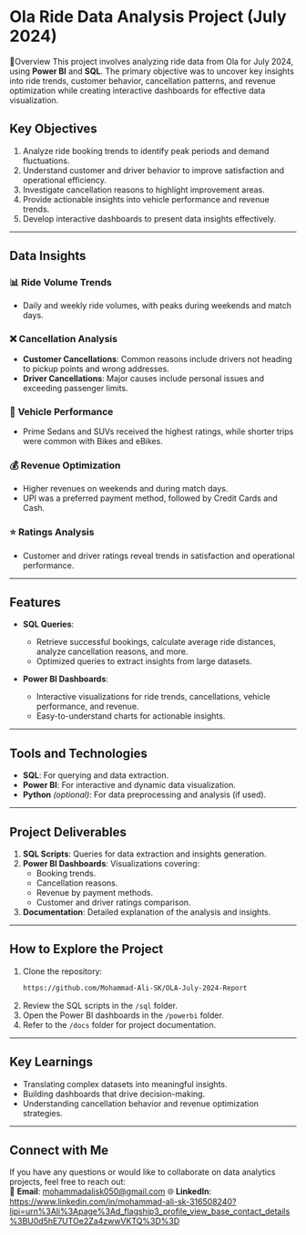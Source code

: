 # Ola Ride Data Analysis Project (July 2024)

🚖Overview
This project involves analyzing ride data from Ola for July 2024, using **Power BI** and **SQL**. The primary objective was to uncover key insights into ride trends, customer behavior, cancellation patterns, and revenue optimization while creating interactive dashboards for effective data visualization.

## Key Objectives
1. Analyze ride booking trends to identify peak periods and demand fluctuations.
2. Understand customer and driver behavior to improve satisfaction and operational efficiency.
3. Investigate cancellation reasons to highlight improvement areas.
4. Provide actionable insights into vehicle performance and revenue trends.
5. Develop interactive dashboards to present data insights effectively.

---

## **Data Insights**
### 📊 **Ride Volume Trends**  
- Daily and weekly ride volumes, with peaks during weekends and match days.

### ❌ **Cancellation Analysis**  
- **Customer Cancellations**: Common reasons include drivers not heading to pickup points and wrong addresses.  
- **Driver Cancellations**: Major causes include personal issues and exceeding passenger limits.  

### 🚗 **Vehicle Performance**  
- Prime Sedans and SUVs received the highest ratings, while shorter trips were common with Bikes and eBikes.  

### 💰 **Revenue Optimization**  
- Higher revenues on weekends and during match days.  
- UPI was a preferred payment method, followed by Credit Cards and Cash.

### ⭐ **Ratings Analysis**  
- Customer and driver ratings reveal trends in satisfaction and operational performance.

---

## **Features**
- **SQL Queries**: 
  - Retrieve successful bookings, calculate average ride distances, analyze cancellation reasons, and more.  
  - Optimized queries to extract insights from large datasets.  

- **Power BI Dashboards**: 
  - Interactive visualizations for ride trends, cancellations, vehicle performance, and revenue.  
  - Easy-to-understand charts for actionable insights.

---

## **Tools and Technologies**
- **SQL**: For querying and data extraction.  
- **Power BI**: For interactive and dynamic data visualization.  
- **Python** *(optional)*: For data preprocessing and analysis (if used).  

---

## **Project Deliverables**
1. **SQL Scripts**: Queries for data extraction and insights generation.
2. **Power BI Dashboards**: Visualizations covering:
   - Booking trends.
   - Cancellation reasons.
   - Revenue by payment methods.
   - Customer and driver ratings comparison.
3. **Documentation**: Detailed explanation of the analysis and insights.

---

## **How to Explore the Project**
1. Clone the repository:
   ```bash
   https://github.com/Mohammad-Ali-SK/OLA-July-2024-Report
   ```
2. Review the SQL scripts in the `/sql` folder.  
3. Open the Power BI dashboards in the `/powerbi` folder.  
4. Refer to the `/docs` folder for project documentation.

---

## **Key Learnings**
- Translating complex datasets into meaningful insights.
- Building dashboards that drive decision-making.
- Understanding cancellation behavior and revenue optimization strategies.

---

## **Connect with Me**
If you have any questions or would like to collaborate on data analytics projects, feel free to reach out:  
📧 **Email**: mohammadalisk050@gmail.com
🌐 **LinkedIn**: https://www.linkedin.com/in/mohammad-ali-sk-316508240?lipi=urn%3Ali%3Apage%3Ad_flagship3_profile_view_base_contact_details%3BU0d5hE7UTOe2Za4zwwVKTQ%3D%3D 
